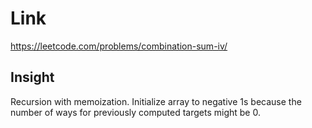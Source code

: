 # Link

https://leetcode.com/problems/combination-sum-iv/

## Insight

Recursion with memoization. Initialize array to negative 1s because the number
 of ways for previously computed targets might be 0.
